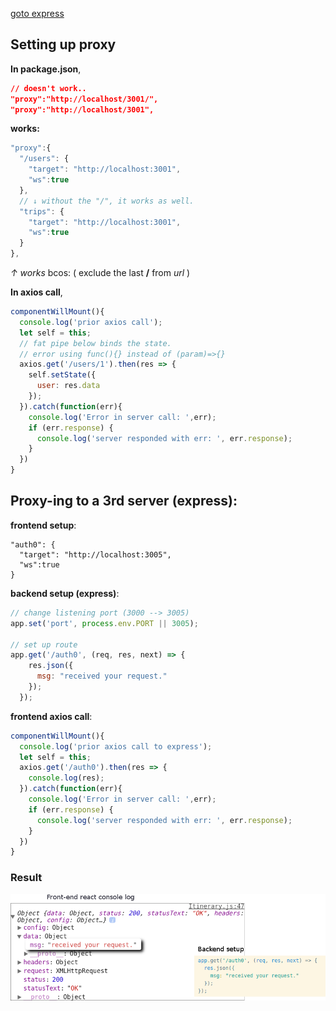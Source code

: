 [goto express](#result)

## Setting up proxy
**In package.json**,  
```json
// doesn't work..
"proxy":"http://localhost/3001/",  
"proxy":"http://localhost/3001",
```  

<strong>works:</strong>
```js
"proxy":{
  "/users": {
    "target": "http://localhost:3001",  
    "ws":true
  },
  // ↓ without the "/", it works as well.
  "trips": {
    "target": "http://localhost:3001",
    "ws":true
  }
},
```
<em>↑ works</em> bcos: ( exclude the last **/** from *url* )  

**In axios call**,  
```js
componentWillMount(){  
  console.log('prior axios call');
  let self = this;
  // fat pipe below binds the state.
  // error using func(){} instead of (param)=>{}
  axios.get('/users/1').then(res => {        
    self.setState({
      user: res.data
    });        
  }).catch(function(err){
    console.log('Error in server call: ',err);
    if (err.response) {
      console.log('server responded with err: ', err.response);
    }
  })
}
```
## Proxy-ing to a 3rd server (express):

**frontend setup**:
```
"auth0": {
  "target": "http://localhost:3005",
  "ws":true
}
```
 **backend setup (express)**:
```js
// change listening port (3000 --> 3005)
app.set('port', process.env.PORT || 3005);

// set up route
app.get('/auth0', (req, res, next) => {
    res.json({
      msg: "received your request."
    });
  });
```
**frontend axios call**:
```js
componentWillMount(){      
  console.log('prior axios call to express');
  let self = this;
  axios.get('/auth0').then(res => {
    console.log(res);
  }).catch(function(err){
    console.log('Error in server call: ',err);
    if (err.response) {
      console.log('server responded with err: ', err.response);
    }
  })
}
```

### Result
![Result](design-log/express_call.png)
